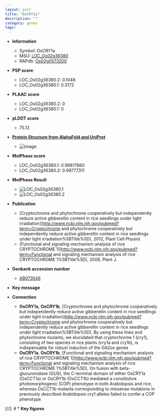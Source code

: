 ```yaml
---
layout: post
title: "OsCRY1a"
description: ""
category: genes
tags: 
---
```


* **Information**  
    + Symbol: OsCRY1a  
    + MSU: [LOC_Os02g36380](http://rice.plantbiology.msu.edu/cgi-bin/ORF_infopage.cgi?orf=LOC_Os02g36380)  
    + RAPdb: [Os02g0573200](http://rapdb.dna.affrc.go.jp/viewer/gbrowse_details/irgsp1?name=Os02g0573200)  

* **PSP score**  
    + LOC_Os02g36380.2: 0.1048 
    + LOC_Os02g36380.1: 0.3172 

* **PLAAC score**  
    + LOC_Os02g36380.2: 0 
    + LOC_Os02g36380.1: 0 

* **pLDDT score**
    + 75.13

* **[Protein Structure from AlphaFold and UniProt](https://www.uniprot.org/uniprotkb/Q6YXC2/entry#structure)**
    + ![image](https://ricepsp.github.io/images/Q6/AF-Q6YXC2-F1.png)

* **MolPhase score**
    + LOC_Os02g36380.1: 0.99817860
    + LOC_Os02g36380.2: 0.99777311

* **MolPhase Result**
    + ![LOC_Os02g36380.1](https://304243504.github.io/Pictures/LOC_Os02g/LOC_Os02g36380.1.png)
    + ![LOC_Os02g36380.2](https://304243504.github.io/Pictures/LOC_Os02g/LOC_Os02g36380.2.png)

* **Publication**  
    + [Cryptochrome and phytochrome cooperatively but independently reduce active gibberellin content in rice seedlings under light irradiation](http://www.ncbi.nlm.nih.gov/pubmed?term=Cryptochrome and phytochrome cooperatively but independently reduce active gibberellin content in rice seedlings under light irradiation%5BTitle%5D), 2012, Plant Cell Physiol.
    + [Functional and signaling mechanism analysis of rice CRYPTOCHROME 1](http://www.ncbi.nlm.nih.gov/pubmed?term=Functional and signaling mechanism analysis of rice CRYPTOCHROME 1%5BTitle%5D), 2006, Plant J.

* **Genbank accession number**  
    + [AB073546](http://www.ncbi.nlm.nih.gov/nuccore/AB073546)

* **Key message**  

* **Connection**  
    + __OsCRY1a__, __OsCRY1b__, [Cryptochrome and phytochrome cooperatively but independently reduce active gibberellin content in rice seedlings under light irradiation](http://www.ncbi.nlm.nih.gov/pubmed?term=Cryptochrome and phytochrome cooperatively but independently reduce active gibberellin content in rice seedlings under light irradiation%5BTitle%5D), By using these lines and phytochrome mutants, we elucidated that cryptochrome 1 (cry1), consisting of two species in rice plants (cry1a and cry1b), is indispensable for robust induction of the GA2ox genes
    + __OsCRY1a__, __OsCRY1b__, [Functional and signaling mechanism analysis of rice CRYPTOCHROME 1](http://www.ncbi.nlm.nih.gov/pubmed?term=Functional and signaling mechanism analysis of rice CRYPTOCHROME 1%5BTitle%5D), On fusion with beta-glucuronidase (GUS), the C-terminal domain of either OsCRY1a (OsCCT1a) or OsCRY1b (OsCCT1b) mediated a constitutive photomorphogenic (COP) phenotype in both Arabidopsis and rice, whereas OsCCT1b mutants corresponding to missense mutations in previously described Arabidopsis cry1 alleles failed to confer a COP phenotype

[//]: # * **Key figures**  


